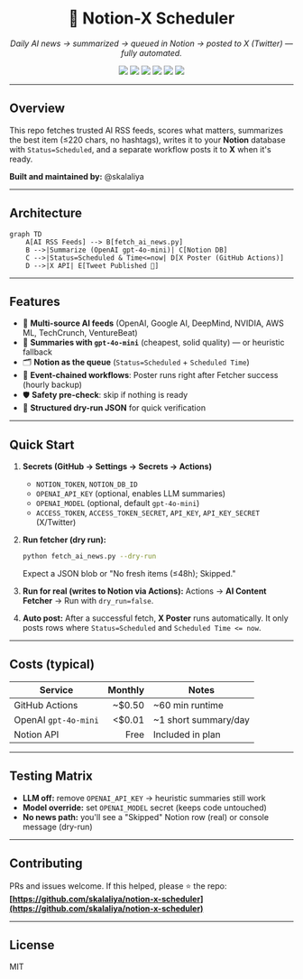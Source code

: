 <h1 align="center">🧠 Notion-X Scheduler</h1>
<p align="center">
  <i>Daily AI news → summarized → queued in Notion → posted to X (Twitter) — fully automated.</i>
</p>

<p align="center">
  <img src="https://img.shields.io/badge/version-v1.0.0-blue?style=for-the-badge"/>
  <img src="https://img.shields.io/github/actions/workflow/status/skalaliya/notion-x-scheduler/fetch.yml?label=AI%20Fetcher&style=for-the-badge"/>
  <img src="https://img.shields.io/github/actions/workflow/status/skalaliya/notion-x-scheduler/post.yml?label=X%20Poster&style=for-the-badge"/>
  <img src="https://img.shields.io/badge/OpenAI-gpt--4o--mini-2ea44f?style=for-the-badge&logo=openai"/>
  <img src="https://img.shields.io/badge/Notion-API-black?style=for-the-badge&logo=notion"/>
  <img src="https://img.shields.io/badge/Python-3.11-yellow?style=for-the-badge&logo=python"/>
</p>

---

## Overview

This repo fetches trusted AI RSS feeds, scores what matters, summarizes the best item (≤220 chars, no hashtags), writes it to your **Notion** database with `Status=Scheduled`, and a separate workflow posts it to **X** when it's ready.

**Built and maintained by:** @skalaliya

---

## Architecture

```mermaid
graph TD
    A[AI RSS Feeds] --> B[fetch_ai_news.py]
    B -->|Summarize (OpenAI gpt-4o-mini)| C[Notion DB]
    C -->|Status=Scheduled & Time<=now| D[X Poster (GitHub Actions)]
    D -->|X API| E[Tweet Published 🚀]
```

---

## Features

* 📰 **Multi-source AI feeds** (OpenAI, Google AI, DeepMind, NVIDIA, AWS ML, TechCrunch, VentureBeat)
* 🧠 **Summaries with `gpt-4o-mini`** (cheapest, solid quality) — or heuristic fallback
* 🗂️ **Notion as the queue** (`Status=Scheduled` + `Scheduled Time`)
* 🔁 **Event-chained workflows**: Poster runs right after Fetcher success (hourly backup)
* 🛡️ **Safety pre-check**: skip if nothing is ready
* 🧾 **Structured dry-run JSON** for quick verification

---

## Quick Start

1. **Secrets (GitHub → Settings → Secrets → Actions)**

   * `NOTION_TOKEN`, `NOTION_DB_ID`
   * `OPENAI_API_KEY` (optional, enables LLM summaries)
   * `OPENAI_MODEL` (optional, default `gpt-4o-mini`)
   * `ACCESS_TOKEN`, `ACCESS_TOKEN_SECRET`, `API_KEY`, `API_KEY_SECRET` (X/Twitter)

2. **Run fetcher (dry run):**

   ```bash
   python fetch_ai_news.py --dry-run
   ```

   Expect a JSON blob or "No fresh items (≤48h); Skipped."

3. **Run for real (writes to Notion via Actions):**
   Actions → **AI Content Fetcher** → Run with `dry_run=false`.

4. **Auto post:**
   After a successful fetch, **X Poster** runs automatically.
   It only posts rows where `Status=Scheduled` and `Scheduled Time <= now`.

---

## Costs (typical)

| Service              | Monthly | Notes                |
| -------------------- | ------: | -------------------- |
| GitHub Actions       |  ~$0.50 | ~60 min runtime      |
| OpenAI `gpt-4o-mini` |  <$0.01 | ~1 short summary/day |
| Notion API           |    Free | Included in plan     |

---

## Testing Matrix

* **LLM off:** remove `OPENAI_API_KEY` → heuristic summaries still work
* **Model override:** set `OPENAI_MODEL` secret (keeps code untouched)
* **No news path:** you'll see a "Skipped" Notion row (real) or console message (dry-run)

---

## Contributing

PRs and issues welcome. If this helped, please ⭐ the repo:
**[https://github.com/skalaliya/notion-x-scheduler](https://github.com/skalaliya/notion-x-scheduler)**

---

## License

MIT
